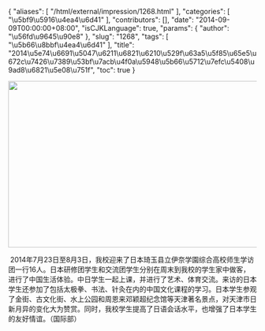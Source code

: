 {
    "aliases": [
        "/html/external/impression/1268.html"
    ],
    "categories": [
        "\u5bf9\u5916\u4ea4\u6d41"
    ],
    "contributors": [],
    "date": "2014-09-09T00:00:00+08:00",
    "isCJKLanguage": true,
    "params": {
        "author": "\u56fd\u9645\u90e8"
    },
    "slug": "1268",
    "tags": [
        "\u5b66\u8bbf\u4ea4\u6d41"
    ],
    "title": "2014\u5e74\u6691\u5047\u6211\u6821\u6210\u529f\u63a5\u5f85\u65e5\u672c\u7426\u7389\u53bf\u7acb\u4f0a\u5948\u5b66\u5712\u7efc\u5408\u9ad8\u6821\u5e08\u751f",
    "toc": true
}


<img
    src="https://cdn.tfls.online/mirror/full/8b096b5fc920f6ea9b6a86853c66bd3a32efcd0c.jpg"
    style="display:block;margin-left:auto;margin-right:auto;"
    decoding="async"
    fetchpriority="auto"
    loading="lazy"
    height="338"
    width="600"
/>







 2014年7月23日至8月3日，我校迎来了日本琦玉县立伊奈学園综合高校师生学访团一行16人。日本研修团学生和交流团学生分别在周末到我校的学生家中做客，进行了中国生活体验。中日学生一起上课，并进行了艺术、体育交流。来访的日本学生还参加了包括太极拳、书法、针灸在内的中国文化课程的学习。日本学生参观了金街、古文化街、水上公园和周恩来邓颖超纪念馆等天津著名景点，对天津市日新月异的变化大为赞赏。同时，我校学生提高了日语会话水平，也增强了日本学生的友好情谊。（国际部）



